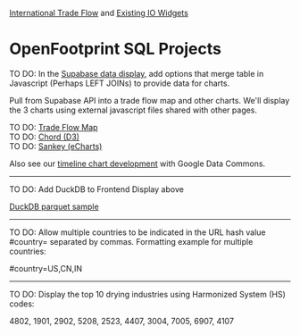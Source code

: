 [International Trade Flow](/useeio.js/footprint/) and [Existing IO Widgets](/io/charts/)
# OpenFootprint SQL Projects


TO DO: In the [Supabase data display](../prep/sql/supabase/SupabaseWebpage.html), add options that merge table in Javascript (Perhaps LEFT JOINs) to provide data for charts.

Pull from Supabase API into a trade flow map and other charts. 
We'll display the 3 charts using external javascript files shared with other pages.

TO DO: <a href="/OpenFootprint/trade/">Trade Flow Map</a>  
TO DO: <a href="/useeio.js/charts/d3/chord-diagram/">Chord (D3)</a><!-- https://nivo.rocks/chord/ -->  
TO DO: <a href="/useeio.js/charts/echarts/sankey-nodeAlign-left.html">Sankey (eCharts)</a>

Also see our [timeline chart development](/data-pipeline/timelines/earthscape/datacommons.html) with Google Data Commons.

<!--
Here's another <a href="https://github.com/ModelEarth/trademapper-js">trade flow map</a> we could expand. It's visible at <a href="https://trademapper.co.uk">trademapper.co.uk</a> with sample data in their <a href="https://github.com/trademapper/trademapper-js/wiki/How-to-use-trademapper">GitHub Wiki</a>.
-->

<hr>

TO DO: Add DuckDB to Frontend Display above

[DuckDB parquet sample](parquet-sample.html)

<hr>

TO DO: Allow multiple countries to be indicated in the URL hash value #country= separated by commas. Formatting example for multiple countries:

\#country=US,CN,IN

<hr>

TO DO: Display the top 10 drying industries using Harmonized System (HS) codes:

4802, 1901, 2902, 5208, 2523, 4407, 3004, 7005, 6907, 4107



